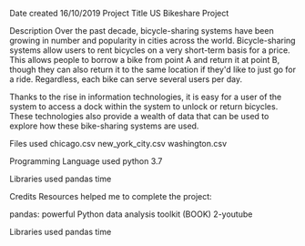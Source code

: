 Date created
16/10/2019
Project Title
US Bikeshare Project

Description
Over the past decade, bicycle-sharing systems have been growing in number and popularity in cities across the world. Bicycle-sharing systems allow users to rent bicycles on a very short-term basis for a price. This allows people to borrow a bike from point A and return it at point B, though they can also return it to the same location if they'd like to just go for a ride. Regardless, each bike can serve several users per day.

Thanks to the rise in information technologies, it is easy for a user of the system to access a dock within the system to unlock or return bicycles. These technologies also provide a wealth of data that can be used to explore how these bike-sharing systems are used.



Files used
chicago.csv
new_york_city.csv
washington.csv

Programming Language used
python 3.7

Libraries used
pandas time

Credits
Resources helped me to complete the project:

pandas: powerful Python data analysis toolkit (BOOK)
2-youtube


Libraries used
pandas time

